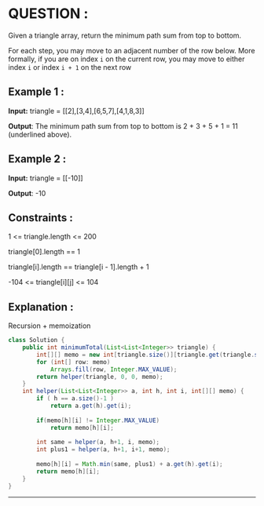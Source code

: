 **<h1>QUESTION : </h1>**
Given a triangle array, return the minimum path sum from top to bottom.

For each step, you may move to an adjacent number of the row below. More formally, if you are on index `i` on the current row, you may move to either index `i` or index `i + 1` on the next row

**<h2>Example 1 :</h2>**

**Input:**  triangle = [[2],[3,4],[6,5,7],[4,1,8,3]]

**Output**: The minimum path sum from top to bottom is 2 + 3 + 5 + 1 = 11 (underlined above).

**<h2>Example 2 :</h2>**

**Input:**  triangle = [[-10]]

**Output**: -10

**<h2>Constraints :</h2>**
1 <= triangle.length <= 200

triangle[0].length == 1

triangle[i].length == triangle[i - 1].length + 1

-104 <= triangle[i][j] <= 104

**<h2>Explanation :</h2>**
Recursion + memoization

```java
class Solution {
    public int minimumTotal(List<List<Integer>> triangle) {
        int[][] memo = new int[triangle.size()][triangle.get(triangle.size()-1).size()];
        for (int[] row: memo)
            Arrays.fill(row, Integer.MAX_VALUE);
        return helper(triangle, 0, 0, memo);
    }
    int helper(List<List<Integer>> a, int h, int i, int[][] memo) {
        if ( h == a.size()-1 ) 
            return a.get(h).get(i);
        
        if(memo[h][i] != Integer.MAX_VALUE)
            return memo[h][i];
        
        int same = helper(a, h+1, i, memo);
        int plus1 = helper(a, h+1, i+1, memo);
        
        memo[h][i] = Math.min(same, plus1) + a.get(h).get(i);
        return memo[h][i];
    }
}

```

---